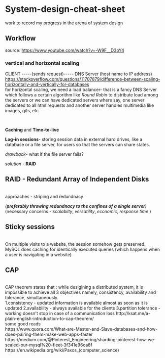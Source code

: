 # System-design-cheat-sheet
work to record my progress in the arena of system design



## Workflow
source: https://www.youtube.com/watch?v=-W9F__D3oY4
<br/>
### vertical and horizontal scaling

CLIENT -----(sends request)----- DNS Server (host name to IP address)
<br/>
https://stackoverflow.com/questions/11707879/difference-between-scaling-horizontally-and-vertically-for-databases
<br/>
for horizontal scaling, we need a load balancer- that is a fancy DNS Server which follows a certain algorithm like *Round Robin* to distribute load among the servers or we can have dedicated servers where say, one server dedicated to all html requests and another server handles multimedia like images, gifs, etc

<br/>

**Caching** and **Time-to-live**
<br/>

**Log-in sessions**- storing session data in external hard drives, like a database or a file server, for users so that the servers can share states. 
<br/>

*drawback*- what if the file server fails?
<br/>

*solution* - **RAID**
<br/>

## RAID - Redundant Array of Independent Disks
<br/>
approaches - striping and redundnacy
<br/>

*(**preferably throwing redundnacy to the confines of a single server**)*
<br/>
(necessary concerns - *scalabilty*, *versatility*, *economic*, *response time* )
<br/>

## Sticky sessions
<br/>
On multiple visits to a website, the session somehow gets preserved.
<br/>
MySQL does caching for identically executed queries (which happens when a user is navigating in a website)

## CAP
<br/>
CAP theorem states that : while desigining a distributed system, it is impossible to achieve all 3 objectives namely, consistency, availability and tolerance, simultaneously.
<br/>
1.consistency - updated information is available almost as soon as it is updated
2.availability - always available for the clients
3.partition tolerance - working doesn't stop in case of a communication loss
http://ksat.me/a-plain-english-introduction-to-cap-theorem/
<br/>
some good reads
<br/>
https://www.quora.com/What-are-Master-and-Slave-databases-and-how-does-pairing-them-make-web-apps-faster
<br/>
https://medium.com/@Pinterest_Engineering/sharding-pinterest-how-we-scaled-our-mysql%20-fleet-3f341e96ca6f
<br/>
https://en.wikipedia.org/wiki/Paxos_(computer_science)
<br/>

